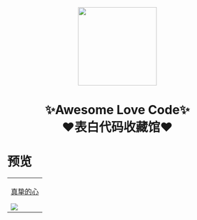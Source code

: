 <div align="center">
    <img  width=180 src="https://cdn.jsdelivr.net/gh/sun0225SUN/Awesome-Love-Code/assets/logo.png"/>
    <h1>✨Awesome Love Code✨<br>❤️表白代码收藏馆❤️</h1> 
</div>

# 预览

<table align="center">
    <tr><td valign="top">
        <a href="https://sun0225sun.github.io/Awesome-Love-Code/001-sincere_heart">
            <p align="center">真挚的心</p>
            <img src="https://cdn.jsdelivr.net/gh/sun0225SUN/Awesome-Love-Code/assets/202201271431597.jpg"/>
        </a>
        </td>
</tr>
</table>
